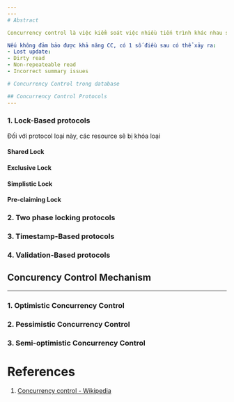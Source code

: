 ```yaml
---
---
# Abstract

Concurrency control là việc kiểm soát việc nhiều tiến trình khác nhau sử dụng chung tài nguyên (tranh chấp tài nguyên). Đây là 1 vấn đề quan trọng trong computer science, [[Operating System|os]] nói chung và [[Database]] nói riêng. Đối với các database, concurrency control là việc đảm bảo tính thống nhất dữ liệu cho các câu [[SQL|query]] khi rất nhiều các thao tác đọc ghi được thực hiện đồng thời với nhau, đảm bảo ko có conflict giữa các operations. Nó đặc biệt quan trọng trong các [[Relational Database]] khi mà các [[Database]] loại này yêu cầu rất cao về tính [[ACID]].

Nếu không đảm bảo được khả năng CC, có 1 số điều sau có thể xảy ra:
- Lost update:
- Dirty read
- Non-repeateable read
- Incorrect summary issues

# Concurrency Control trong database

## Concurrency Control Protocols
---
```


### 1. Lock-Based protocols

Đối với protocol loại này, các resource sẽ bị khóa loại 
#### Shared Lock
#### Exclusive Lock
#### Simplistic Lock
#### Pre-claiming Lock

### 2. Two phase locking protocols
### 3. Timestamp-Based protocols
### 4. Validation-Based protocols

## Concurency Control Mechanism
---
### 1. Optimistic Concurrency Control
### 2. Pessimistic Concurrency Control
### 3. Semi-optimistic Concurrency Control

# References

1. [Concurrency control - Wikipedia](https://en.wikipedia.org/wiki/Concurrency_control)